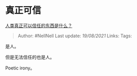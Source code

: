 # 真正可信
[人类真正可以信任的东西是什么？](https://www.zhihu.com/question/429528670/answer/1628849884)

> Author: #NellNell 
> Last update: *19/08/2021* 
> Links:
> Tags:   

是人。

但是无法信任的也是人。

Poetic irony。